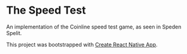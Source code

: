 # The Speed Test

An implementation of the Coinline speed test game, as seen in Speden Spelit.

This project was bootstrapped with [Create React Native App](https://github.com/react-community/create-react-native-app).
